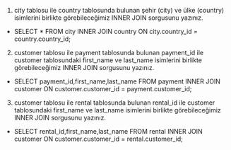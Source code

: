 1. city tablosu ile country tablosunda bulunan şehir (city) ve ülke (country) isimlerini birlikte görebileceğimiz INNER JOIN sorgusunu yazınız.
-  SELECT * FROM city INNER JOIN country ON city.country_id = country.country_id;

2. customer tablosu ile payment tablosunda bulunan payment_id ile customer tablosundaki first_name ve last_name isimlerini birlikte görebileceğimiz INNER JOIN sorgusunu yazınız.
- SELECT payment_id,first_name,last_name FROM payment INNER JOIN customer ON customer.customer_id = payment.customer_id;

3. customer tablosu ile rental tablosunda bulunan rental_id ile customer tablosundaki first_name ve last_name isimlerini birlikte görebileceğimiz INNER JOIN sorgusunu yazınız.
- SELECT rental_id,first_name,last_name FROM rental INNER JOIN customer ON customer.customer_id = rental.customer_id;
